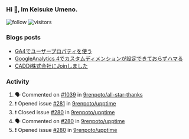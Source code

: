 ### Hi 👋, Im Keisuke Umeno.

<!--
**9renpoto/9renpoto** is a ✨ _special_ ✨ repository because its `README.md` (this file) appears on your GitHub profile.

Here are some ideas to get you started:

- 🔭 I’m currently working on ...
- 🌱 I’m currently learning ...
- 👯 I’m looking to collaborate on ...
- 🤔 I’m looking for help with ...
- 💬 Ask me about ...
- 📫 How to reach me: ...
- 😄 Pronouns: ...
- ⚡ Fun fact: ...
-->

![follow](https://img.shields.io/github/followers/9renpoto?label=Follow&style=social)
![visitors](https://komarev.com/ghpvc/?username=9renpoto&label=Profile%20views&color=0e75b6&style=flat)

### Blogs posts

<!-- BLOG-POST-LIST:START -->
- [GA4でユーザープロパティを使う](https://9renpoto.dev/2021/02/21/google-analytics-4-user-properties/)
- [GoogleAnalytics 4でカスタムディメンションが設定できておらずハマる](https://9renpoto.dev/2021/02/13/google-analytics-4/)
- [CADDi株式会社にJoinしました](https://9renpoto.dev/2020/12/05/join/)
<!-- BLOG-POST-LIST:END -->

### Activity

<!--START_SECTION:activity-->
1. 🗣 Commented on [#1039](https://github.com/9renpoto/all-star-thanks/issues/1039) in [9renpoto/all-star-thanks](https://github.com/9renpoto/all-star-thanks)
2. ❗️ Opened issue [#281](https://github.com/9renpoto/upptime/issues/281) in [9renpoto/upptime](https://github.com/9renpoto/upptime)
3. ❗️ Closed issue [#280](https://github.com/9renpoto/upptime/issues/280) in [9renpoto/upptime](https://github.com/9renpoto/upptime)
4. 🗣 Commented on [#280](https://github.com/9renpoto/upptime/issues/280) in [9renpoto/upptime](https://github.com/9renpoto/upptime)
5. ❗️ Opened issue [#280](https://github.com/9renpoto/upptime/issues/280) in [9renpoto/upptime](https://github.com/9renpoto/upptime)
<!--END_SECTION:activity-->

<!--START_SECTION:waka-->
<!--END_SECTION:waka-->
